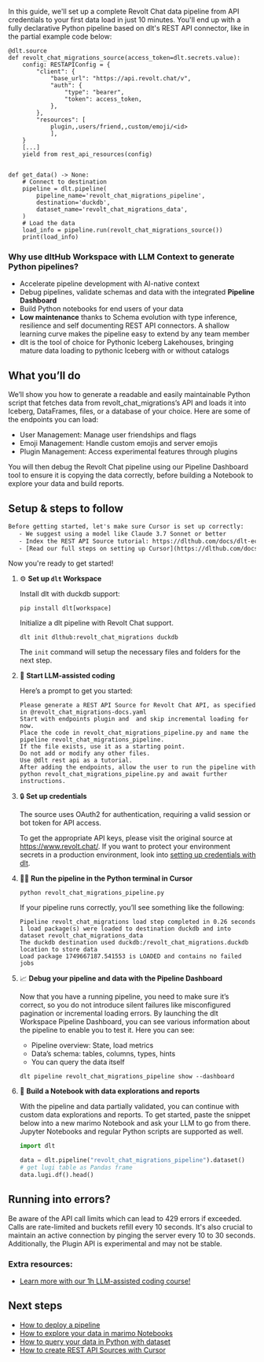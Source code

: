 In this guide, we'll set up a complete Revolt Chat data pipeline from API credentials to your first data load in just 10 minutes. You'll end up with a fully declarative Python pipeline based on dlt's REST API connector, like in the partial example code below:

```python-outcome
@dlt.source
def revolt_chat_migrations_source(access_token=dlt.secrets.value):
    config: RESTAPIConfig = {
        "client": {
            "base_url": "https://api.revolt.chat/v",
            "auth": {
                "type": "bearer",
                "token": access_token,
            },
        },
        "resources": [
            plugin,,users/friend,,custom/emoji/<id>
            ],
    }
    [...]
    yield from rest_api_resources(config)


def get_data() -> None:
    # Connect to destination
    pipeline = dlt.pipeline(
        pipeline_name='revolt_chat_migrations_pipeline',
        destination='duckdb',
        dataset_name='revolt_chat_migrations_data', 
    )
    # Load the data
    load_info = pipeline.run(revolt_chat_migrations_source())
    print(load_info) 
```

### Why use dltHub Workspace with LLM Context to generate Python pipelines?

- Accelerate pipeline development with AI-native context
- Debug pipelines, validate schemas and data with the integrated **Pipeline Dashboard**
- Build Python notebooks for end users of your data
- **Low maintenance** thanks to Schema evolution with type inference, resilience and self documenting REST API connectors. A shallow learning curve makes the pipeline easy to extend by any team member
- dlt is the tool of choice for Pythonic Iceberg Lakehouses, bringing mature data loading to pythonic Iceberg with or without catalogs

## What you’ll do

We’ll show you how to generate a readable and easily maintainable Python script that fetches data from revolt_chat_migrations’s API and loads it into Iceberg, DataFrames, files, or a database of your choice. Here are some of the endpoints you can load:

- User Management: Manage user friendships and flags
- Emoji Management: Handle custom emojis and server emojis
- Plugin Management: Access experimental features through plugins

You will then debug the Revolt Chat pipeline using our Pipeline Dashboard tool to ensure it is copying the data correctly, before building a Notebook to explore your data and build reports.

## Setup & steps to follow

```default
Before getting started, let's make sure Cursor is set up correctly:
   - We suggest using a model like Claude 3.7 Sonnet or better
   - Index the REST API Source tutorial: https://dlthub.com/docs/dlt-ecosystem/verified-sources/rest_api/ and add it to context as **@dlt rest api**
   - [Read our full steps on setting up Cursor](https://dlthub.com/docs/dlt-ecosystem/llm-tooling/cursor-restapi#23-configuring-cursor-with-documentation)
```

Now you're ready to get started!

1. ⚙️ **Set up `dlt` Workspace**
    
    Install dlt with duckdb support:
    ```shell
    pip install dlt[workspace]
    ```

    Initialize a dlt pipeline with Revolt Chat support.
    ```shell
    dlt init dlthub:revolt_chat_migrations duckdb
    ```

    The `init` command will setup the necessary files and folders for the next step.
    
2. 🤠 **Start LLM-assisted coding**
    
    Here’s a prompt to get you started:
    
    ```prompt
    Please generate a REST API Source for Revolt Chat API, as specified in @revolt_chat_migrations-docs.yaml 
    Start with endpoints plugin and  and skip incremental loading for now. 
    Place the code in revolt_chat_migrations_pipeline.py and name the pipeline revolt_chat_migrations_pipeline. 
    If the file exists, use it as a starting point. 
    Do not add or modify any other files. 
    Use @dlt rest api as a tutorial. 
    After adding the endpoints, allow the user to run the pipeline with python revolt_chat_migrations_pipeline.py and await further instructions.
    ```

    
3. 🔒 **Set up credentials** 
    
    The source uses OAuth2 for authentication, requiring a valid session or bot token for API access.
    
    To get the appropriate API keys, please visit the original source at https://www.revolt.chat/.
    If you want to protect your environment secrets in a production environment, look into [setting up credentials with dlt](https://dlthub.com/docs/walkthroughs/add_credentials).
    
4. 🏃‍♀️ **Run the pipeline in the Python terminal in Cursor**
    
    ```shell
    python revolt_chat_migrations_pipeline.py
    ```
    
    If your pipeline runs correctly, you’ll see something like the following:
    
    ```shell
    Pipeline revolt_chat_migrations load step completed in 0.26 seconds
    1 load package(s) were loaded to destination duckdb and into dataset revolt_chat_migrations_data
    The duckdb destination used duckdb:/revolt_chat_migrations.duckdb location to store data
    Load package 1749667187.541553 is LOADED and contains no failed jobs
    ```
    
5. 📈 **Debug your pipeline and data with the Pipeline Dashboard**

    Now that you have a running pipeline, you need to make sure it’s correct, so you do not introduce silent failures like misconfigured pagination or incremental loading errors. By launching the dlt Workspace Pipeline Dashboard, you can see various information about the pipeline to enable you to test it. Here you can see:
    - Pipeline overview: State, load metrics
    - Data’s schema: tables, columns, types, hints
    - You can query the data itself
    
    ```shell
    dlt pipeline revolt_chat_migrations_pipeline show --dashboard
    ```
    
6. 🐍 **Build a Notebook with data explorations and reports**

    With the pipeline and data partially validated, you can continue with custom data explorations and reports. To get started, paste the snippet below into a new marimo Notebook and ask your LLM to go from there. Jupyter Notebooks and regular Python scripts are supported as well.

    
    ```python
    import dlt

   data = dlt.pipeline("revolt_chat_migrations_pipeline").dataset()
   # get lugi table as Pandas frame
   data.lugi.df().head()
    ```

## Running into errors?

Be aware of the API call limits which can lead to 429 errors if exceeded. Calls are rate-limited and buckets refill every 10 seconds. It's also crucial to maintain an active connection by pinging the server every 10 to 30 seconds. Additionally, the Plugin API is experimental and may not be stable.

### Extra resources:

- [Learn more with our 1h LLM-assisted coding course!](https://www.youtube.com/watch?v=GGid70rnJuM)

## Next steps

- [How to deploy a pipeline](https://dlthub.com/docs/walkthroughs/deploy-a-pipeline)
- [How to explore your data in marimo Notebooks](https://dlthub.com/docs/general-usage/dataset-access/marimo)
- [How to query your data in Python with dataset](https://dlthub.com/docs/general-usage/dataset-access/dataset)
- [How to create REST API Sources with Cursor](https://dlthub.com/docs/dlt-ecosystem/llm-tooling/cursor-restapi)